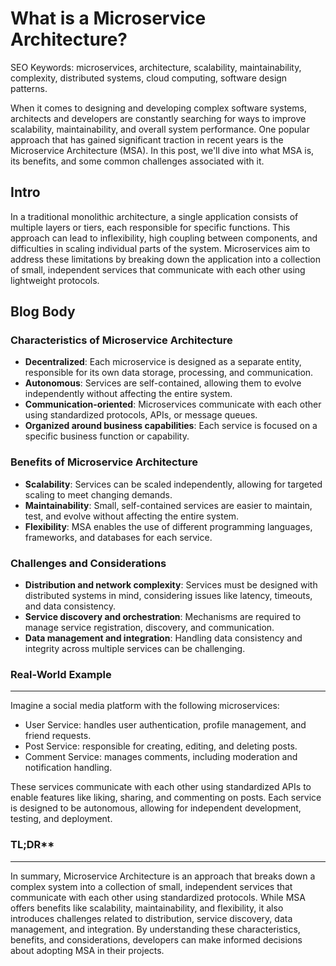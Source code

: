 **What is a Microservice Architecture?**
=====================================

SEO Keywords: microservices, architecture, scalability, maintainability, complexity, distributed systems, cloud computing, software design patterns.

When it comes to designing and developing complex software systems, architects and developers are constantly searching for ways to improve scalability, maintainability, and overall system performance. One popular approach that has gained significant traction in recent years is the Microservice Architecture (MSA). In this post, we'll dive into what MSA is, its benefits, and some common challenges associated with it.

**Intro**
---------

In a traditional monolithic architecture, a single application consists of multiple layers or tiers, each responsible for specific functions. This approach can lead to inflexibility, high coupling between components, and difficulties in scaling individual parts of the system. Microservices aim to address these limitations by breaking down the application into a collection of small, independent services that communicate with each other using lightweight protocols.

**Blog Body**
------------

### Characteristics of Microservice Architecture

* **Decentralized**: Each microservice is designed as a separate entity, responsible for its own data storage, processing, and communication.
* **Autonomous**: Services are self-contained, allowing them to evolve independently without affecting the entire system.
* **Communication-oriented**: Microservices communicate with each other using standardized protocols, APIs, or message queues.
* **Organized around business capabilities**: Each service is focused on a specific business function or capability.

### Benefits of Microservice Architecture

* **Scalability**: Services can be scaled independently, allowing for targeted scaling to meet changing demands.
* **Maintainability**: Small, self-contained services are easier to maintain, test, and evolve without affecting the entire system.
* **Flexibility**: MSA enables the use of different programming languages, frameworks, and databases for each service.

### Challenges and Considerations

* **Distribution and network complexity**: Services must be designed with distributed systems in mind, considering issues like latency, timeouts, and data consistency.
* **Service discovery and orchestration**: Mechanisms are required to manage service registration, discovery, and communication.
* **Data management and integration**: Handling data consistency and integrity across multiple services can be challenging.

### Real-World Example
-------------------

Imagine a social media platform with the following microservices:

* User Service: handles user authentication, profile management, and friend requests.
* Post Service: responsible for creating, editing, and deleting posts.
* Comment Service: manages comments, including moderation and notification handling.

These services communicate with each other using standardized APIs to enable features like liking, sharing, and commenting on posts. Each service is designed to be autonomous, allowing for independent development, testing, and deployment.

### TL;DR**
---------

In summary, Microservice Architecture is an approach that breaks down a complex system into a collection of small, independent services that communicate with each other using standardized protocols. While MSA offers benefits like scalability, maintainability, and flexibility, it also introduces challenges related to distribution, service discovery, data management, and integration. By understanding these characteristics, benefits, and considerations, developers can make informed decisions about adopting MSA in their projects.
